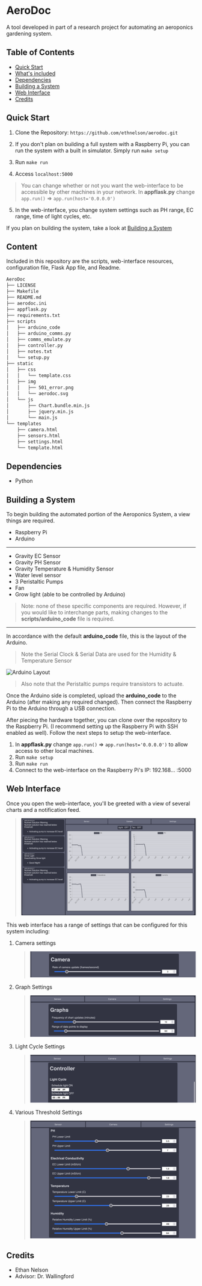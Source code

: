 # AeroDoc
A tool developed in part of a research project for automating an aeroponics gardening system.

## Table of Contents
* [Quick Start](#quick-start)
* [What's included](#content)
* [Dependencies](#dependencies)
* [Building a System](#building-a-system)
* [Web Interface](#web-interface)
* [Credits](#credits)

## Quick Start
1. Clone the Repository: `https://github.com/ethnelson/aerodoc.git`


2. If you don't plan on building a full system with a Raspberry Pi, you can run the system with a built in simulator. Simply run `make setup`

3. Run `make run`

4. Access `localhost:5000`
> You can change whether or not you want the web-interface to be accessible by other machines in your network. In **appflask.py** change `app.run()` => `app.run(host='0.0.0.0')`

5. In the web-interface, you change system settings such as PH range, EC range, time of light cycles, etc.

If you plan on building the system, take a look at [Building a System](#building-a-system)

## Content
Included in this repository are the scripts, web-interface resources,
configuration file, Flask App file, and Readme.

```
AeroDoc
├── LICENSE
├── Makefile
├── README.md
├── aerodoc.ini
├── appflask.py
├── requirements.txt
├── scripts
│   ├── arduino_code
│   ├── arduino_comms.py
│   ├── comms_emulate.py
│   ├── controller.py
│   ├── notes.txt
│   └── setup.py
├── static
│   ├── css
│   │   └── template.css
│   ├── img
│   │   ├── 501_error.png
│   │   └── aerodoc.svg
│   └── js
│       ├── Chart.bundle.min.js
│       ├── jquery.min.js
│       └── main.js
└── templates
    ├── camera.html
    ├── sensors.html
    ├── settings.html
    └── template.html
```

## Dependencies
* Python

## Building a System
To begin building the automated portion of the Aeroponics System, a view things are required.
* Raspberry Pi
* Arduino
---
* Gravity EC Sensor
* Gravity PH Sensor
* Gravity Temperature & Humidity Sensor
* Water level sensor
* 3 Peristaltic Pumps
* Fan
* Grow light (able to be controlled by Arduino)
> Note: none of these specific components are required. However, if you would like to interchange parts, making changes to the **scripts/arduino_code** file is required.

---
In accordance with the default **arduino_code** file, this is the layout of the Arduino.
> Note the Serial Clock & Serial Data are used for the Humidity & Temperature Sensor

![Arduino Layout](https://gdurl.com/F8cr)
> Also note that the Peristaltic pumps require transistors to actuate.

Once the Arduino side is completed, upload the **arduino_code** to the Arduino (after making any required changed). Then connect the Raspberry Pi to the Arduino through a USB connection.

After piecing the hardware together, you can clone over the repository to the Raspberry Pi. (I recommend setting up the Raspberry Pi with SSH enabled as well). Follow the next steps to setup the web-interface.
1. In **appflask.py** change `app.run()` => `app.run(host='0.0.0.0')` to allow access to other local machines.
2. Run `make setup`
3. Run `make run`
4. Connect to the web-interface on the Raspberry Pi's IP: 192.168... :5000

## Web Interface
Once you open the web-interface, you'll be greeted with a view of several charts and a notification feed.
> ![Main Page](static/img/AeroDocGraphScreen.png)

This web interface has a range of settings that can be configured for this system including:
1. Camera settings
    > ![Camera settings](static/img/AeroDocCameraSetting.png)
2. Graph Settings
    > ![Graph settings](static/img/AeroDocGraphSettings.png)
3. Light Cycle Settings
    > ![Light Cycle](static/img/AeroDocLightCycleSettings.png)
4. Various Threshold Settings
    > ![Thresholds](static/img/AeroDocThresholds.png)


## Credits
* Ethan Nelson
* Advisor: Dr. Wallingford
